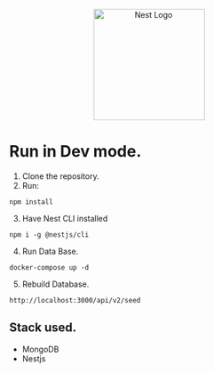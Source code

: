 <p align="center">
  <a href="http://nestjs.com/" target="blank"><img src="https://nestjs.com/img/logo-small.svg" width="200" alt="Nest Logo" /></a>
</p>

# Run in Dev mode.

1. Clone the repository.
2. Run:
```
npm install
```
3. Have Nest CLI installed

```
npm i -g @nestjs/cli
```

4. Run Data Base. 
```
docker-compose up -d
```
5. Rebuild Database.
```
http://localhost:3000/api/v2/seed
```


## Stack used.
* MongoDB
* Nestjs 